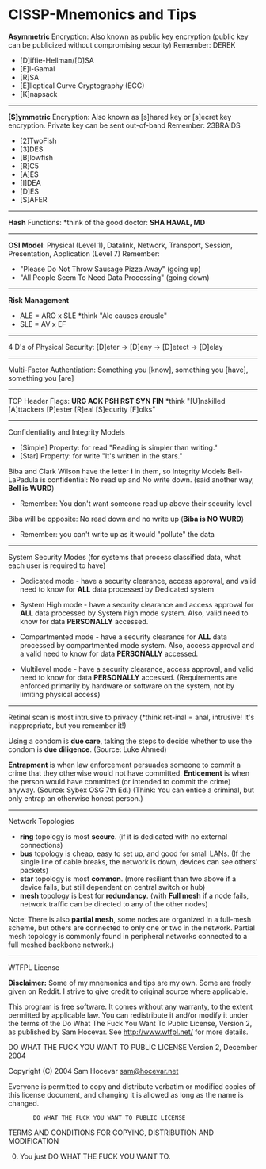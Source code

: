# CISSP-Mnemonics and Tips


**Asymmetric** Encryption:  Also known as public key encryption (public key can be publicized without compromising security)
  Remember: DEREK   
  * [D]iffie-Hellman/[D]SA 
  * [E]l-Gamal 
  * [R]SA
  * [E]lleptical Curve Cryptography (ECC)
  * [K]napsack
--------------------------------------------------------------------------------------------------------------------------
**[S]ymmetric** Encryption:  Also known as [s]hared key or [s]ecret key encryption.  Private key can be sent out-of-band
  Remember: 23BRAIDS   
  * [2]TwoFish
  * [3]DES
  * [B]lowfish
  * [R]C5
  * [A]ES
  * [I]DEA
  * [D]ES
  * [S]AFER
--------------------------------------------------------------------------------------------------------------------------
**Hash** Functions: *think of the good doctor: **SHA HAVAL, MD**

--------------------------------------------------------------------------------------------------------------------------  
**OSI Model**:  Physical (Level 1), Datalink, Network, Transport, Session, Presentation, Application (Level 7)
  Remember: 
  * "Please Do Not Throw Sausage Pizza Away" (going up)
  * "All People Seem To Need Data Processing" (going down)
--------------------------------------------------------------------------------------------------------------------------
**Risk Management**
  * ALE = ARO x SLE   *think  "Ale causes arousle" 
  * SLE = AV x EF
  
--------------------------------------------------------------------------------------------------------------------------  
4 D's of Physical Security: [D]eter → [D]eny → [D]etect → [D]elay

--------------------------------------------------------------------------------------------------------------------------
Multi-Factor Authentiation:  Something you [know], something you [have], something you [are]

--------------------------------------------------------------------------------------------------------------------------
TCP Header Flags:  **URG  ACK  PSH  RST  SYN  FIN**
  *think "[U]nskilled [A]ttackers [P]ester [R]eal [S]ecurity [F]olks"
  
--------------------------------------------------------------------------------------------------------------------------
Confidentiality and Integrity Models
* [Simple] Property: for read "Reading is simpler than writing."
* [Star] Property:  for write  "It's written in the stars."

Biba and Clark Wilson have the letter **i** in them, so Integrity Models
Bell-LaPadula is confidential:  No read up and No write down.  (said another way, **Bell is WURD**) 
  * Remember:  You don't want someone read up above their security level
  
Biba will be opposite:  No read down and no write up  (**Biba is NO WURD**) 
  * Remember: you can't write up as it would "pollute" the data
--------------------------------------------------------------------------------------------------------------------------             
System Security Modes (for systems that process classified data, what each user is required to have)

  * Dedicated mode - have a security clearance, access approval, and valid need to know for **ALL** data processed by Dedicated system 
  
  * System High mode - have a security clearance and access approval for **ALL** data processed by System high mode system.  Also, valid need to know for data **PERSONALLY** accessed.
  
  * Compartmented mode - have a security clearance for **ALL** data processed by compartmented mode system.  Also, access approval and a valid need to know for data **PERSONALLY** accessed.
  
  * Multilevel mode - have a security clearance, access approval, and valid need to know for data **PERSONALLY** accessed.  (Requirements are enforced primarily by hardware or software on the system, not by limiting physical access)
--------------------------------------------------------------------------------------------------------------------------
Retinal scan is most intrusive to privacy  (*think ret-inal = anal, intrusive!  It's inappropriate, but you remember it!) 

Using a condom is **due care**, taking the steps to decide whether to use the condom is **due diligence**. (Source: Luke Ahmed)

**Entrapment** is when law enforcement persuades someone to commit a crime that they otherwise would not have committed. **Enticement** is when the person would have committed (or intended to commit the crime) anyway.   (Source: Sybex OSG 7th Ed.)
  (Think: You can entice a criminal, but only entrap an otherwise honest person.)

--------------------------------------------------------------------------------------------------------------------------
Network Topologies
* **ring** topology is most **secure**. (if it is dedicated with no external connections)
* **bus** topology is cheap, easy to set up, and good for small LANs. (If the single line of cable breaks, the network is down, devices can see others' packets)
* **star** topology is most **common**.  (more resilient than two above if a device fails, but still dependent on central switch or hub)
* **mesh** topology is best for **redundancy**.  (with **Full mesh** if a node fails, network traffic can be directed to any of the other nodes) 
              
Note: There is also **partial mesh**, some nodes are organized in a full-mesh scheme, but others are connected to only one or two in the network. Partial mesh topology is commonly found in peripheral networks connected to a full meshed backbone network.)
   

--------------------------------------------------------------------------------------------------------------------------

          
          
          
          
          
          
          
          
          
          
          
          
          
          
          
          
          
          
          
          
          
          
          
          
          
          
          
WTFPL License

**Disclaimer:** Some of my mnemonics and tips are my own.  Some are freely given on Reddit.  I strive to give credit to original source where applicable.

This program is free software. It comes without any warranty,
to the extent permitted by applicable law.
You can redistribute it and/or modify it under the terms of the
Do What The Fuck You Want To Public License,
Version 2, as published by Sam Hocevar.
See http://www.wtfpl.net/ for more details.

   DO WHAT THE FUCK YOU WANT TO PUBLIC LICENSE
                   Version 2, December 2004
 
Copyright (C) 2004 Sam Hocevar <sam@hocevar.net>

Everyone is permitted to copy and distribute verbatim or modified
copies of this license document, and changing it is allowed as long
as the name is changed.
 
           DO WHAT THE FUCK YOU WANT TO PUBLIC LICENSE
  TERMS AND CONDITIONS FOR COPYING, DISTRIBUTION AND MODIFICATION

 0. You just DO WHAT THE FUCK YOU WANT TO.
